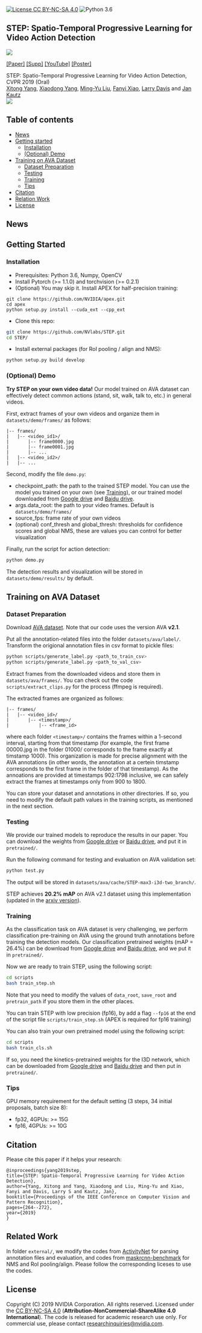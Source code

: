[![License CC BY-NC-SA 4.0](https://img.shields.io/badge/license-CC4.0-blue.svg)](https://raw.githubusercontent.com/nvlabs/SPADE/master/LICENSE.md)
![Python 3.6](https://img.shields.io/badge/python-3.6-green.svg)

## STEP: Spatio-Temporal Progressive Learning for Video Action Detection
![](teaser.jpg)

[[Paper]](http://openaccess.thecvf.com/content_CVPR_2019/papers/Yang_STEP_Spatio-Temporal_Progressive_Learning_for_Video_Action_Detection_CVPR_2019_paper.pdf) [[Supp]](http://xiaodongyang.org/publications/papers/step-supp-cvpr19.pdf) [[YouTube]]() [[Poster]]()

STEP: Spatio-Temporal Progressive Learning for Video Action Detection, CVPR 2019 (Oral) <br>
[Xitong Yang](http://users.umiacs.umd.edu/~xyang35/), [Xiaodong Yang](https://xiaodongyang.org/), [Ming-Yu Liu](http://mingyuliu.net/), [Fanyi Xiao](http://fanyix.cs.ucdavis.edu/), [Larry Davis](https://www.cs.umd.edu/people/lsdavis) and [Jan Kautz](http://jankautz.com/) <br>
![](example.gif)

## Table of contents
* [News](#news)
* [Getting started](#getting-started)
    * [Installation](#installation)
    * [(Optional) Demo](#(optional)-demo)
* [Training on AVA Dataset](#training-on-ava-dataset)
    * [Dataset Preparation](#dataset-preparation)
    * [Testing](#testing)
    * [Training](#training)
    * [Tips](#tips)
* [Citation](#citation)
* [Relation Work](#relation-work)
* [License](#license)

## News

## Getting Started
### Installation
- Prerequisites: Python 3.6, Numpy, OpenCV
- Install Pytorch (>= 1.1.0) and torchvision (>= 0.2.1)
- (Optional) You may skip it. Install APEX for half-precision training:
```
git clone https://github.com/NVIDIA/apex.git
cd apex
python setup.py install --cuda_ext --cpp_ext
```
- Clone this repo:
```bash
git clone https://github.com/NVlabs/STEP.git
cd STEP/
```
- Install external packages (for RoI pooling / align and NMS):
```bash
python setup.py build develop
```

### (Optional) Demo
**Try STEP on your own video data!** Our model trained on AVA dataset can effectively detect common actions (stand, sit, walk, talk to, etc.) in general videos.

First, extract frames of your own videos and organize them in `datasets/demo/frames/` as follows:
```
|-- frames/
|   |-- <video_id1>/
|       |-- frame0000.jpg
|       |-- frame0001.jpg
|       |-- ...
|   |-- <video_id2>/
|   |-- ...
```

Second, modify the file `demo.py`:
- checkpoint\_path: the path to the trained STEP model. You can use the model you trained on your own (see [Training](#trainingkkkkkkkkkkkkj)), or our trained model downloaded from [Google drive](https://drive.google.com/file/d/11Lx7MqmmZFep9Sf_QA98gulK4i5QJ-H4/view?usp=sharing) and [Baidu drive]().
- args.data\_root: the path to your video frames. Default is `datasets/demo/frames/`
- source\_fps: frame rate of your own videos
- (optional) conf\_thresh and global\_thresh: thresholds for confidence scores and global NMS, these are values you can control for better visualization

Finally, run the script for action detection:
```bash
python demo.py
```
The detection results and visualization will be stored in `datasets/demo/results/` by default.

## Training on AVA Dataset
### Dataset Preparation
Download [AVA dataset](https://research.google.com/ava/download.html). Note that our code uses the version AVA **v2.1**.

Put all the annotation-related files into the folder `datasets/ava/label/`. Transform the origional annotation files in csv format to pickle files:
```bash
python scripts/generate_label.py <path_to_train_csv>
python scripts/generate_label.py <path_to_val_csv>
```

Extract frames from the downloaded videos and store them in `datasets/ava/frames/`. You can check out the code `scripts/extract_clips.py` for the process (ffmpeg is required). 

The extracted frames are organized as follows:
```
|-- frames/
|   |-- <video_id>/
|       |-- <timestamp>/ 
|           |-- <frame_id>
```
where each folder `<timestamp>/` contains the frames within a 1-second interval, starting from that timestamp (for example, the first frame 00000.jpg in the folder 01000/ corresponds to the frame exactly at timstamp 1000). This organization is made for precise alignment with the AVA annotations (in other words, the annotation at a certein timstamp corresponds to the first frame in the folder of that timestamp). As the annoations are provided at timestamps 902:1798 inclusive, we can safely extract the frames at timestamps only from 900 to 1800.

You can store your dataset and annotations in other directories. If so, you need to modify the default path values in the training scripts, as mentioned in the next section.

### Testing
We provide our trained models to reproduce the results in our paper. You can download the weights from [Google drive](https://drive.google.com/file/d/11Lx7MqmmZFep9Sf_QA98gulK4i5QJ-H4/view?usp=sharing) or [Baidu drive](), and put it in `pretrained/`.

Run the following command for testing and evaluation on AVA validation set:
```bash
python test.py
```
The output will be stored in `datasets/ava/cache/STEP-max3-i3d-two_branch/`.

STEP achieves **20.2% mAP** on AVA v2.1 dataset using this implementation (updated in the [arxiv version]()).

### Training
As the classification task on AVA dataset is very challenging, we perform classification pre-training on AVA using the ground truth annotations before training the detection models. Our classification pretrained weights (mAP = 26.4%) can be download from [Google drive](https://drive.google.com/file/d/1ml1M87IHFBuax-sY_KYKCy509IawtuH2/view?usp=sharing) and [Baidu drive](), and we put it in `pretrained/`.

Now we are ready to train STEP, using the following script:
```bash
cd scripts
bash train_step.sh
```
Note that you need to modify the values of `data_root`, `save_root` and `pretrain_path` if you store them in the other places.

You can train STEP with low precision (fp16), by add a flag `--fp16` at the end of the script file `scripts/train_step.sh` (APEX is required for fp16 training)

You can also train your own pretrained model using the following script:
```bash
cd scripts
bash train_cls.sh
```
If so, you need the kinetics-pretrained weights for the I3D network, which can be downloaded from [Google drive](https://drive.google.com/file/d/18dCg3-s86cjyCEgaPzFgP9z5Sp-K5yYS/view?usp=sharing) and [Baidu drive]() and then put in `pretrained/`.

### Tips
GPU memory requirement for the default setting (3 steps, 34 initial proposals, batch size 8):
- fp32, 4GPUs: >= 15G
- fp16, 4GPUs: >= 10G


## Citation
Please cite this paper if it helps your research:
```
@inproceedings{yang2019step,
title={STEP: Spatio-Temporal Progressive Learning for Video Action Detection},
author={Yang, Xitong and Yang, Xiaodong and Liu, Ming-Yu and Xiao, Fanyi and Davis, Larry S and Kautz, Jan},
booktitle={Proceedings of the IEEE Conference on Computer Vision and Pattern Recognition},
pages={264--272},
year={2019}
}
```

## Related Work
In folder `external/`, we modify the codes from [ActivityNet](https://github.com/activitynet/ActivityNet) for parsing annotation files and evaluation, and codes from [maskrcnn-benchmark](https://github.com/facebookresearch/maskrcnn-benchmark) for NMS and RoI pooling/align.
Please follow the corresponding liceses to use the codes.

## License
Copyright (C) 2019 NVIDIA Corporation. All rights reserved. Licensed under the [CC BY-NC-SA 4.0](https://creativecommons.org/licenses/by-nc-sa/4.0/legalcode) (**Attribution-NonCommercial-ShareAlike 4.0 International**). The code is released for academic research use only. For commercial use, please contact [researchinquiries@nvidia.com](researchinquiries@nvidia.com).

